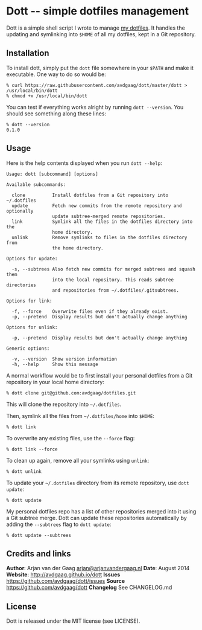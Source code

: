 # Dott -- simple dotfiles management

Dott is a simple shell script I wrote to manage [my dotfiles][]. It handles the
updating and symlinking into `$HOME` of all my dotfiles, kept in a Git
repository.

## Installation

To install dott, simply put the `dott` file somewhere in your `$PATH` and make it
executable. One way to do so would be:

    % curl https://raw.githubusercontent.com/avdgaag/dott/master/dott > /usr/local/bin/dott
    % chmod +x /usr/local/bin/dott

You can test if everything works alright by running `dott --version`. You should
see something along these lines:

    % dott --version
    0.1.0

## Usage

Here is the help contents displayed when you run `dott --help`:

    Usage: dott [subcommand] [options]
    
    Available subcommands:
    
      clone          Install dotfiles from a Git repository into ~/.dotfiles
      update         Fetch new commits from the remote repository and optionally
                     update subtree-merged remote repositories.
      link           Symlink all the files in the dotfiles directory into the
                     home directory.
      unlink         Remove symlinks to files in the dotfiles directory from
                     the home directory.
    
    Options for update:
    
      -s, --subtrees Also fetch new commits for merged subtrees and squash them
                     into the local repository. This reads subtree directories
                     and repositories from ~/.dotfiles/.gitsubtrees.
    
    Options for link:
    
      -f, --force    Overwrite files even if they already exist.
      -p, --pretend  Display results but don't actually change anything
    
    Options for unlink:
    
      -p, --pretend  Display results but don't actually change anything
    
    Generic options:
    
      -v, --version  Show version information
      -h, --help     Show this message

A normal workflow would be to first install your personal dotfiles from a Git
repository in your local home directory:

    % dott clone git@github.com:avdgaag/dotfiles.git

This will clone the repository into `~/.dotfiles`.

Then, symlink all the files from `~/.dotfiles/home` into `$HOME`:

    % dott link

To overwrite any existing files, use the `--force` flag:

    % dott link --force

To clean up again, remove all your symlinks using `unlink`:

    % dott unlink

To update your `~/.dotfiles` directory from its remote repository,
use `dott update`:

    % dott update

My personal dotfiles repo has a list of other repositories merged into it using
a Git subtree merge. Dott can update these repositories automatically by adding
the `--subtrees` flag to `dott update`:

    % dott update --subtrees

## Credits and links

**Author**: Arjan van der Gaag <arjan@arjanvandergaag.nl>
**Date**: August 2014
**Website**: http://avdgaag.github.io/dott
**Issues** https://github.com/avdgaag/dott/issues
**Source** https://github.com/avdgaag/dott
**Changelog** See CHANGELOG.md

## License

Dott is released under the MIT license (see LICENSE).

[my dotfiles]: https://github.com/avdgaag/dotfiles
